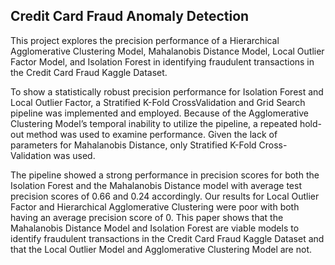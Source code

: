 ## Credit Card Fraud Anomaly Detection

This project explores the precision performance of a Hierarchical Agglomerative Clustering Model, Mahalanobis Distance Model, Local Outlier Factor Model, and Isolation Forest in identifying fraudulent transactions in the Credit Card Fraud Kaggle Dataset. 

To show a statistically robust precision performance for Isolation Forest and Local Outlier Factor, a Stratified K-Fold CrossValidation and Grid Search pipeline was implemented and employed. Because of the Agglomerative Clustering Model’s temporal inability to utilize the pipeline, a repeated hold-out method was used to examine performance. Given the lack of parameters for Mahalanobis Distance, only Stratified K-Fold Cross-Validation was used. 

The pipeline showed a strong performance in precision scores for both the Isolation Forest and the Mahalanobis Distance model with average test precision scores of 0.66 and 0.24 accordingly. Our results for Local Outlier Factor and Hierarchical Agglomerative Clustering were poor with both having an average precision score of 0. This paper shows that the Mahalanobis Distance Model and Isolation Forest are viable models to identify fraudulent transactions in the Credit Card Fraud Kaggle Dataset and that the Local Outlier Model and Agglomerative Clustering Model are not.

